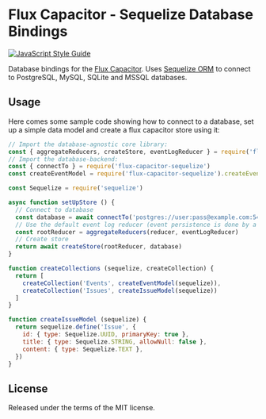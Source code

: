 # Flux Capacitor - Sequelize Database Bindings

[![JavaScript Style Guide](https://img.shields.io/badge/code%20style-standard-brightgreen.svg)](http://standardjs.com/)

Database bindings for the [Flux Capacitor](https://github.com/flux-capacitor/flux-capacitor). Uses [Sequelize ORM](http://sequelizejs.com) to connect to PostgreSQL, MySQL, SQLite and MSSQL databases.


## Usage

Here comes some sample code showing how to connect to a database, set up a simple data model and create a flux capacitor store using it:

```js
// Import the database-agnostic core library:
const { aggregateReducers, createStore, eventLogReducer } = require('flux-capacitor')
// Import the database-backend:
const { connectTo } = require('flux-capacitor-sequelize')
const createEventModel = require('flux-capacitor-sequelize').createEventModel

const Sequelize = require('sequelize')

async function setUpStore () {
  // Connect to database
  const database = await connectTo('postgres://user:pass@example.com:5432/dbname', createCollections)
  // Use the default event log reducer (event persistence is done by a simple reducer as well)
  const rootReducer = aggregateReducers(reducer, eventLogReducer)
  // Create store
  return await createStore(rootReducer, database)
}

function createCollections (sequelize, createCollection) {
  return [
    createCollection('Events', createEventModel(sequelize)),
    createCollection('Issues', createIssueModel(sequelize))
  ]
}

function createIssueModel (sequelize) {
  return sequelize.define('Issue', {
    id: { type: Sequelize.UUID, primaryKey: true },
    title: { type: Sequelize.STRING, allowNull: false },
    content: { type: Sequelize.TEXT },
  })
}
```


## License

Released under the terms of the MIT license.
